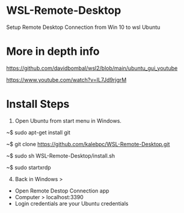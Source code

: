 # WSL-Remote-Desktop

Setup Remote Desktop Connection from Win 10 to wsl Ubuntu

# More in depth info

https://github.com/davidbombal/wsl2/blob/main/ubuntu_gui_youtube

https://www.youtube.com/watch?v=IL7Jd9rjgrM

# Install Steps

1. Open Ubuntu from start menu in Windows.

~$ sudo apt-get install git

~$ git clone https://github.com/kalebpc/WSL-Remote-Desktop.git

~$ sudo sh WSL-Remote-Desktop/install.sh 

~$ sudo startxrdp

4. Back in Windows >
- Open Remote Destop Connection app
- Computer > localhost:3390
- Login credentials are your Ubuntu credentials
